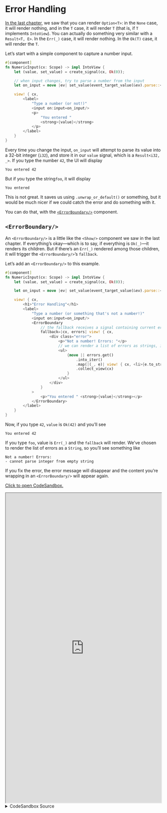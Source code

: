 # Error Handling

[In the last chapter](./06_control_flow.md), we saw that you can render `Option<T>`:
in the `None` case, it will render nothing, and in the `T` case, it will render `T`
(that is, if `T` implements `IntoView`). You can actually do something very similar
with a `Result<T, E>`. In the `Err(_)` case, it will render nothing. In the `Ok(T)`
case, it will render the `T`.

Let’s start with a simple component to capture a number input.

```rust
#[component]
fn NumericInput(cx: Scope) -> impl IntoView {
    let (value, set_value) = create_signal(cx, Ok(0));

    // when input changes, try to parse a number from the input
    let on_input = move |ev| set_value(event_target_value(&ev).parse::<i32>());

    view! { cx,
        <label>
            "Type a number (or not!)"
            <input on:input=on_input/>
            <p>
                "You entered "
                <strong>{value}</strong>
            </p>
        </label>
    }
}
```

Every time you change the input, `on_input` will attempt to parse its value into a 32-bit
integer (`i32`), and store it in our `value` signal, which is a `Result<i32, _>`. If you
type the number `42`, the UI will display

```
You entered 42
```

But if you type the string`foo`, it will display

```
You entered
```

This is not great. It saves us using `.unwrap_or_default()` or something, but it would be
much nicer if we could catch the error and do something with it.

You can do that, with the [`<ErrorBoundary/>`](https://docs.rs/leptos/latest/leptos/fn.ErrorBoundary.html)
component.

## `<ErrorBoundary/>`

An `<ErrorBoundary/>` is a little like the `<Show/>` component we saw in the last chapter.
If everything’s okay—which is to say, if everything is `Ok(_)`—it renders its children.
But if there’s an `Err(_)` rendered among those children, it will trigger the
`<ErrorBoundary/>`’s `fallback`.

Let’s add an `<ErrorBoundary/>` to this example.

```rust
#[component]
fn NumericInput(cx: Scope) -> impl IntoView {
    let (value, set_value) = create_signal(cx, Ok(0));

    let on_input = move |ev| set_value(event_target_value(&ev).parse::<i32>());

    view! { cx,
        <h1>"Error Handling"</h1>
        <label>
            "Type a number (or something that's not a number!)"
            <input on:input=on_input/>
            <ErrorBoundary
                // the fallback receives a signal containing current errors
                fallback=|cx, errors| view! { cx,
                    <div class="error">
                        <p>"Not a number! Errors: "</p>
                        // we can render a list of errors as strings, if we'd like
                        <ul>
                            {move || errors.get()
                                .into_iter()
                                .map(|(_, e)| view! { cx, <li>{e.to_string()}</li>})
                                .collect_view(cx)
                            }
                        </ul>
                    </div>
                }
            >
                <p>"You entered " <strong>{value}</strong></p>
            </ErrorBoundary>
        </label>
    }
}
```

Now, if you type `42`, `value` is `Ok(42)` and you’ll see

```
You entered 42
```

If you type `foo`, value is `Err(_)` and the `fallback` will render. We’ve chosen to render
the list of errors as a `String`, so you’ll see something like

```
Not a number! Errors:
- cannot parse integer from empty string
```

If you fix the error, the error message will disappear and the content you’re wrapping in
an `<ErrorBoundary/>` will appear again.

[Click to open CodeSandbox.](https://codesandbox.io/p/sandbox/7-error-handling-and-error-boundaries-sroncx?file=%2Fsrc%2Fmain.rs&selection=%5B%7B%22endColumn%22%3A1%2C%22endLineNumber%22%3A2%2C%22startColumn%22%3A1%2C%22startLineNumber%22%3A2%7D%5D)

<iframe src="https://codesandbox.io/p/sandbox/7-error-handling-and-error-boundaries-sroncx?file=%2Fsrc%2Fmain.rs&selection=%5B%7B%22endColumn%22%3A1%2C%22endLineNumber%22%3A2%2C%22startColumn%22%3A1%2C%22startLineNumber%22%3A2%7D%5D" width="100%" height="1000px" style="max-height: 100vh"></iframe>

<details>
<summary>CodeSandbox Source</summary>

```rust
use leptos::*;

#[component]
fn App(cx: Scope) -> impl IntoView {
    let (value, set_value) = create_signal(cx, Ok(0));

    // when input changes, try to parse a number from the input
    let on_input = move |ev| set_value(event_target_value(&ev).parse::<i32>());

    view! { cx,
        <h1>"Error Handling"</h1>
        <label>
            "Type a number (or something that's not a number!)"
            <input type="number" on:input=on_input/>
            // If an `Err(_) had been rendered inside the <ErrorBoundary/>,
            // the fallback will be displayed. Otherwise, the children of the
            // <ErrorBoundary/> will be displayed.
            <ErrorBoundary
                // the fallback receives a signal containing current errors
                fallback=|cx, errors| view! { cx,
                    <div class="error">
                        <p>"Not a number! Errors: "</p>
                        // we can render a list of errors
                        // as strings, if we'd like
                        <ul>
                            {move || errors.get()
                                .into_iter()
                                .map(|(_, e)| view! { cx, <li>{e.to_string()}</li>})
                                .collect::<Vec<_>>()
                            }
                        </ul>
                    </div>
                }
            >
                <p>
                    "You entered "
                    // because `value` is `Result<i32, _>`,
                    // it will render the `i32` if it is `Ok`,
                    // and render nothing and trigger the error boundary
                    // if it is `Err`. It's a signal, so this will dynamically
                    // update when `value` changes
                    <strong>{value}</strong>
                </p>
            </ErrorBoundary>
        </label>
    }
}

fn main() {
    leptos::mount_to_body(|cx| view! { cx, <App/> })
}

```

</details>
</preview>
